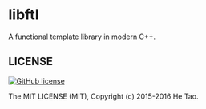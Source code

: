 libftl
======

A functional template library in modern C++.

## LICENSE

[![GitHub license](https://img.shields.io/badge/license-MIT-blue.svg)](https://raw.githubusercontent.com/sighingnow/libftl/master/LICENSE)

The MIT LICENSE (MIT), Copyright (c) 2015-2016 He Tao.

